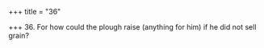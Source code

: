+++
title = "36"

+++
36. For how could the plough raise (anything for him) if he did not sell grain?
